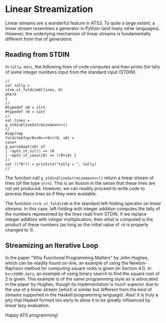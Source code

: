 # Linear Streamization

Linear streams are a wonderful feature in ATS3.  To quite a large
extent, a linear stream resembles a generator in Python (and many
other languages). However, the underlying mechanism of linear streams
is fundamentally different from that of generators.

## Reading from STDIN

In `tally.dats`, the following lines of code computes and
then prints the tally of some integer numbers input from the
standard input (STDIN).

```
//
val tally =
strm_vt_folditm0(lines, 0)
where
{
//
#typedef x0 = strn
#typedef r0 = sint
//
val lines =
g_stdin$line$strmize$exn<>()
//
#impltmp
folditm$fopr0<x0><r0>(r0, x0) =
case+
g_parse$opt(x0) of
| ~optn_vt_nil() => r0
| ~optn_vt_cons(i0) => (r0+i0) }
//
val ((*0*)) = printsln("tally = ", tally)
//
```

The function call `g_stdin$line$strmize$exn<>()` return a linear
stream of lines (of the type `strn`). This is an illusion in the sense
that these lines are not yet produced. However, we can readily proceed
to write code to process these lines as if they were available.

The function `strm_vt_folditm0` is the standard left-folding operator
on linear streams. In this case, left-folding with integer addition
computes the tally of the numbers represented by the lines read from
STDIN. If we replace integer addition with integer multiplication,
then what is computed is the product of these numbers (as long as the
initial value of `r0` is properly changed to 1).
  
## Streamizing an Iterative Loop

In the paper "Why Functional Programming Matters" by John Hughes,
which can be readily found on-line, an example of using the
Newton-Raphson method for computing square roots is given (in Section
4.1). In `bsrch000.dats`, an example of using binary search to find
the square root of 2 is given. This example is of the same programming
style as is advocated in the paper by Hughes, though its
implementation is much superior due to the use of a linear stream
(which is similar but different from the kind of streams supported in
the Haskell programming language). Alas! It is truly a pity that
Haskell formed too early to allow it to be greatly influenced by
_linear_ lazy evaluation.
  

Happy ATS programming!
